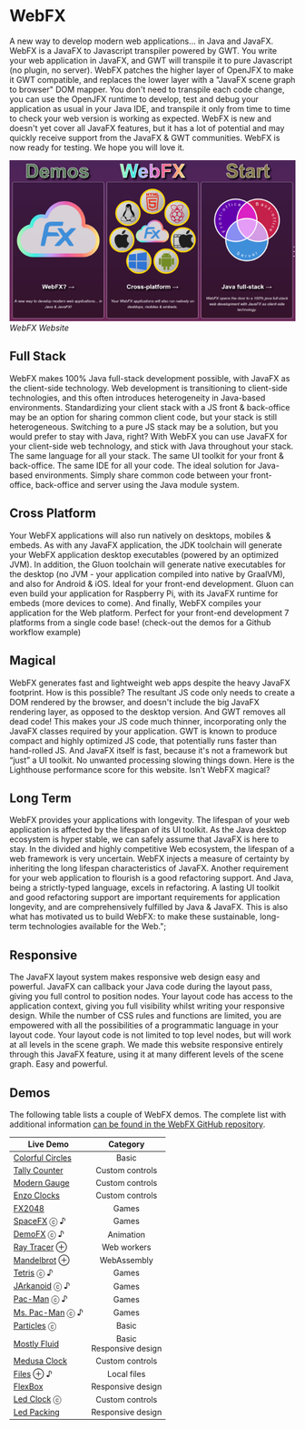 # WebFX

A new way to develop modern web applications... in Java and JavaFX. WebFX is a JavaFX to Javascript transpiler powered
by GWT. You write your web application in JavaFX, and GWT will transpile it to pure Javascript (no plugin, no server).
WebFX patches the higher layer of OpenJFX to make it GWT compatible, and replaces the lower layer with a "JavaFX scene
graph to browser" DOM mapper. You don't need to transpile each code change, you can use the OpenJFX runtime to develop,
test and debug your application as usual in your Java IDE, and transpile it only from time to time to check your web
version is working as expected. WebFX is new and doesn't yet cover all JavaFX features, but it has a lot of potential
and may quickly receive support from the JavaFX & GWT communities. WebFX is now ready for testing. We hope you will love
it.

![WebFX Website](website.png)
_WebFX Website_

## Full Stack

WebFX makes 100% Java full-stack development possible, with JavaFX as the client-side technology. Web development is
transitioning to client-side technologies, and this often introduces heterogeneity in Java-based environments.
Standardizing your client stack with a JS front & back-office may be an option for sharing common client code, but your
stack is still heterogeneous. Switching to a pure JS stack may be a solution, but you would prefer to stay with Java,
right? With WebFX you can use JavaFX for your client-side web technology, and stick with Java throughout your stack. The
same language for all your stack. The same UI toolkit for your front & back-office. The same IDE for all your code. The
ideal solution for Java-based environments. Simply share common code between your front-office, back-office and server
using the Java module system.

## Cross Platform

Your WebFX applications will also run natively on desktops, mobiles & embeds. As with any JavaFX application, the JDK
toolchain will generate your WebFX application desktop executables (powered by an optimized JVM). In addition, the Gluon
toolchain will generate native executables for the desktop (no JVM - your application compiled into native by GraalVM),
and also for Android & iOS. Ideal for your front-end development. Gluon can even build your application for Raspberry
Pi, with its JavaFX runtime for embeds (more devices to come). And finally, WebFX compiles your application for the Web
platform. Perfect for your front-end development 7 platforms from a single code base! (check-out the demos for a Github
workflow example)

## Magical

WebFX generates fast and lightweight web apps despite the heavy JavaFX footprint. How is this possible? The resultant JS
code only needs to create a DOM rendered by the browser, and doesn't include the big JavaFX rendering layer, as opposed
to the desktop version. And GWT removes all dead code! This makes your JS code much thinner, incorporating only the
JavaFX classes required by your application. GWT is known to produce compact and highly optimized JS code, that
potentially runs faster than hand-rolled JS. And JavaFX itself is fast, because it's not a framework but
&ldquo;just&rdquo; a UI toolkit. No unwanted processing slowing things down. Here is the Lighthouse performance score
for this website. Isn't WebFX magical?

## Long Term

WebFX provides your applications with longevity. The lifespan of your web application is affected by the lifespan of its
UI toolkit. As the Java desktop ecosystem is hyper stable, we can safely assume that JavaFX is here to stay. In the
divided and highly competitive Web ecosystem, the lifespan of a web framework is very uncertain. WebFX injects a measure
of certainty by inheriting the long lifespan characteristics of JavaFX. Another requirement for your web application to
flourish is a good refactoring support. And Java, being a strictly-typed language, excels in refactoring. A lasting UI
toolkit and good refactoring support are important requirements for application longevity, and are comprehensively
fulfilled by Java & JavaFX. This is also what has motivated us to build WebFX: to make these sustainable, long-term
technologies available for the Web.";

## Responsive

The JavaFX layout system makes responsive web design easy and powerful. JavaFX can callback your Java code during the
layout pass, giving you full control to position nodes. Your layout code has access to the application context, giving
you full visibility whilst writing your responsive design. While the number of CSS rules and functions are limited, you
are empowered with all the possibilities of a programmatic language in your layout code. Your layout code is not limited
to top level nodes, but will work at all levels in the scene graph. We made this website responsive entirely through
this JavaFX feature, using it at many different levels of the scene graph. Easy and powerful.

## Demos

The following table lists a couple of WebFX demos. The complete list with additional
information [can be found in the WebFX GitHub repository](https://github.com/webfx-demos).

| Live Demo                                             |          Category           | 
|-------------------------------------------------------|:---------------------------:|
| [Colorful Circles](https://colorfulcircles.webfx.dev) |            Basic            |
| [Tally Counter](https://tallycounter.webfx.dev)       |       Custom controls       |
| [Modern Gauge](https://moderngauge.webfx.dev)         |       Custom controls       |
| [Enzo Clocks](https://enzoclocks.webfx.dev)           |       Custom controls       |
| [FX2048](https://fx2048.webfx.dev)                    |            Games            |
| [SpaceFX](https://spacefx.webfx.dev) ⓒ ♪              |            Games            |
| [DemoFX](https://demofx.webfx.dev) ⓒ ♪                |          Animation          |
| [Ray Tracer](https://raytracer.webfx.dev) ⊕           |         Web workers         | 
| [Mandelbrot](https://mandelbrot.webfx.dev) ⊕          |         WebAssembly         | 
| [Tetris](https://tetris.webfx.dev) ⓒ ♪                |            Games            |
| [JArkanoid](https://jarkanoid.webfx.dev) ⓒ ♪          |            Games            |
| [Pac-Man](https://pacman.webfx.dev) ⓒ ♪               |            Games            |
| [Ms. Pac-Man](https://mspacman.webfx.dev) ⓒ ♪         |            Games            |
| [Particles](https://particles.webfx.dev) ⓒ            |            Basic            |
| [Mostly Fluid](https://mostlyfluid.webfx.dev)         | Basic<br/>Responsive design | 
| [Medusa Clock](https://medusaclock.webfx.dev)         |       Custom controls       |
| [Files](https://files.webfx.dev) ⊕ ♪                  |         Local files         |
| [FlexBox](https://flexbox.webfx.dev)                  |      Responsive design      |
| [Led Clock](https://ledclock.webfx.dev) ⓒ             |       Custom controls       |
| [Led Packing](https://ledpacking.webfx.dev)           |      Responsive design      | 

